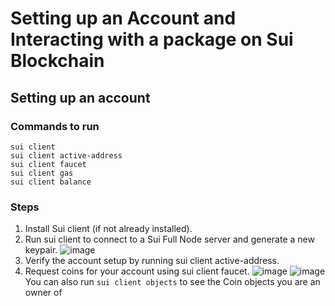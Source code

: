 # Setting up an Account and Interacting with a package on Sui Blockchain

## Setting up an account

### Commands to run
```
sui client
sui client active-address
sui client faucet
sui client gas
sui client balance 
```
### Steps
1. Install Sui client (if not already installed).
2. Run sui client to connect to a Sui Full Node server and generate a new keypair.
     ![image](https://github.com/Eshan-Sharma/movebook/assets/43044334/08217293-f1f4-4452-aabc-1a183a8b5d66)
3. Verify the account setup by running sui client active-address.
4. Request coins for your account using sui client faucet.
   ![image](https://github.com/Eshan-Sharma/movebook/assets/43044334/4509cfae-2237-4fdd-aa54-f88c666c002e)
   ![image](https://github.com/Eshan-Sharma/movebook/assets/43044334/7f9d9257-5087-4d25-99c5-c68ffc8d0b06)
   You can also run ```sui client objects``` to see the Coin objects you are an owner of

   

